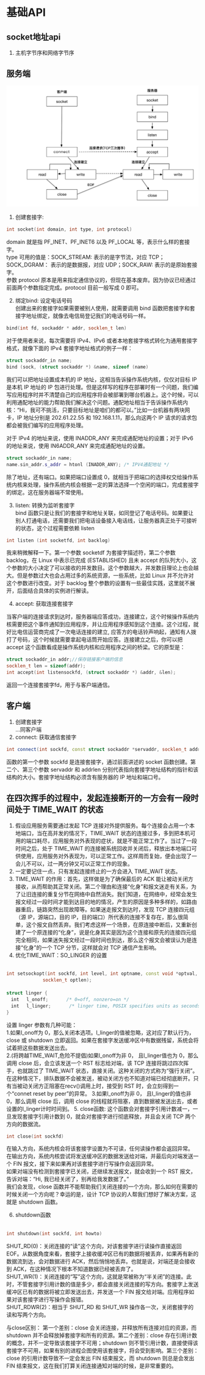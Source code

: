 <!--
 * @Author: zzzzztw
 * @Date: 2023-03-05 16:42:18
 * @LastEditors: Do not edit
 * @LastEditTime: 2023-03-07 20:30:57
 * @FilePath: /cpptest/linux网络编程/基础api.md
-->
# 基础API
## socket地址api
1. 主机字节序和网络字节序

## 服务端
![](./img/socket%E5%B7%A5%E4%BD%9C%E9%80%BB%E8%BE%91.png)
1. 创建套接字:
```cpp
int socket(int domain, int type, int protocol)
```
domain 就是指 PF_INET、PF_INET6 以及 PF_LOCAL 等，表示什么样的套接字。  
type 可用的值是：SOCK_STREAM: 表示的是字节流，对应 TCP；SOCK_DGRAM： 表示的是数据报，对应 UDP；SOCK_RAW: 表示的是原始套接字。  
参数 protocol 原本是用来指定通信协议的，但现在基本废弃。因为协议已经通过前面两个参数指定完成。protocol 目前一般写成 0 即可。

2. 绑定bind: 设定电话号码  
创建出来的套接字如果需要被别人使用，就需要调用 bind 函数把套接字和套接字地址绑定，就像去电信局登记我们的电话号码一样。

```cpp
bind(int fd, sockaddr * addr, socklen_t len)
```
对于使用者来说，每次需要将 IPv4、IPv6 或者本地套接字格式转化为通用套接字格式，就像下面的 IPv4 套接字地址格式的例子一样：

```cpp
struct sockaddr_in name;
bind (sock, (struct sockaddr *) &name, sizeof (name)
```
我们可以把地址设置成本机的 IP 地址，这相当告诉操作系统内核，仅仅对目标 IP 是本机 IP 地址的 IP 包进行处理。但是这样写的程序在部署时有一个问题，我们编写应用程序时并不清楚自己的应用程序将会被部署到哪台机器上。这个时候，可以利用通配地址的能力帮助我们解决这个问题。通配地址相当于告诉操作系统内核：“Hi，我可不挑活，只要目标地址是咱们的都可以。”比如一台机器有两块网卡，IP 地址分别是 202.61.22.55 和 192.168.1.11，那么向这两个 IP 请求的请求包都会被我们编写的应用程序处理。 

对于 IPv4 的地址来说，使用 INADDR_ANY 来完成通配地址的设置；对于 IPv6 的地址来说，使用 IN6ADDR_ANY 来完成通配地址的设置。
```cpp
struct sockaddr_in name;
name.sin_addr.s_addr = htonl (INADDR_ANY); /* IPV4通配地址 */
```

除了地址，还有端口。如果把端口设置成 0，就相当于把端口的选择权交给操作系统内核来处理，操作系统内核会根据一定的算法选择一个空闲的端口，完成套接字的绑定。这在服务器端不常使用。

3. listen: 转换为监听套接字   
bind 函数只是让我们的套接字和地址关联，如同登记了电话号码。如果要让别人打通电话，还需要我们把电话设备接入电话线，让服务器真正处于可接听的状态，这个过程需要依赖 listen   

```cpp
int listen (int socketfd, int backlog)

```
我来稍微解释一下。第一个参数 socketdf 为套接字描述符，第二个参数 backlog，在 Linux 中表示已完成 (ESTABLISHED) 且未 accept 的队列大小，这个参数的大小决定了可以接收的并发数目。这个参数越大，并发数目理论上也会越大。但是参数过大也会占用过多的系统资源，一些系统，比如 Linux 并不允许对这个参数进行改变。对于 backlog 整个参数的设置有一些最佳实践，这里就不展开，后面结合具体的实例进行解读。

4. accept: 获取连接套接字

当客户端的连接请求到达时，服务器端应答成功，连接建立，这个时候操作系统内核需要把这个事件通知到应用程序，并让应用程序感知到这个连接。这个过程，就好比电信运营商完成了一次电话连接的建立, 应答方的电话铃声响起，通知有人拨打了号码，这个时候就需要拿起电话筒开始应答。连接建立之后，你可以把 accept 这个函数看成是操作系统内核和应用程序之间的桥梁。它的原型是：

```cpp
struct sockaddr_in addr;//保存链接客户端的信息
socklen_t len = sizeof(addr);
int accept(int listensockfd, (struct sockaddr *) &addr, &len);
```
返回一个连接套接字fd，用于与客户端通信。

## 客户端
1. 创建套接字  
...同客户端
2. connect: 获取通信套接字

```cpp
int connect(int sockfd, const struct sockaddr *servaddr, socklen_t addrlen)
```
函数的第一个参数 sockfd 是连接套接字，通过前面讲述的 socket 函数创建。第二个、第三个参数 servaddr 和 addrlen 分别代表指向套接字地址结构的指针和该结构的大小。套接字地址结构必须含有服务器的 IP 地址和端口号。

## 在四次挥手的过程中，发起连接断开的一方会有一段时间处于 TIME_WAIT 的状态
1. 假设应用服务需要通过发起 TCP 连接对外提供服务。每个连接会占用一个本地端口，当在高并发的情况下，TIME_WAIT 状态的连接过多，多到把本机可用的端口耗尽，应用服务对外表现的症状，就是不能正常工作了。当过了一段时间之后，处于 TIME_WAIT 的连接被系统回收并关闭后，释放出本地端口可供使用，应用服务对外表现为，可以正常工作。这样周而复始，便会出现了一会儿不可以，过一两分钟又可以正常工作的现象。
2. 一定要记住一点，只有发起连接终止的一方会进入 TIME_WAIT 状态。
3. TIME_WAIT 的作用：首先，这样做是为了确保最后的 ACK 能让被动关闭方接收，从而帮助其正常关闭。第二个理由和连接“化身”和报文迷走有关系，为了让旧连接的重复分节在网络中自然消失。我们知道，在网络中，经常会发生报文经过一段时间才能到达目的地的情况，产生的原因是多种多样的，如路由器重启，链路突然出现故障等。如果迷走报文到达时，发现 TCP 连接四元组（源 IP，源端口，目的 IP，目的端口）所代表的连接不复存在，那么很简单，这个报文自然丢弃。我们考虑这样一个场景，在原连接中断后，又重新创建了一个原连接的“化身”，说是化身其实是因为这个连接和原先的连接四元组完全相同，如果迷失报文经过一段时间也到达，那么这个报文会被误认为是连接“化身”的一个 TCP 分节，这样就会对 TCP 通信产生影响。
4. 优化TIME_WAIT：SO_LINGER 的设置
```cpp

int setsockopt(int sockfd, int level, int optname, const void *optval,
　　　　　　　　socklen_t optlen);

struct linger {
　int　 l_onoff;　　　　/* 0=off, nonzero=on */
　int　 l_linger;　　　　/* linger time, POSIX specifies units as seconds */
}
```
设置 linger 参数有几种可能：  
1.如果l_onoff为 0，那么关闭本选项。l_linger的值被忽略，这对应了默认行为，close 或 shutdown 立即返回。如果在套接字发送缓冲区中有数据残留，系统会将试着把这些数据发送出去。  
2.(将跨越TIME_WAIT,危险不提倡)如果l_onoff为非 0， 且l_linger值也为 0，那么调用 close 后，会立该发送一个 RST 标志给对端，该 TCP 连接将跳过四次挥手，也就跳过了 TIME_WAIT 状态，直接关闭。这种关闭的方式称为“强行关闭”。 在这种情况下，排队数据不会被发送，被动关闭方也不知道对端已经彻底断开。只有当被动关闭方正阻塞在recv()调用上时，接受到 RST 时，会立刻得到一个“connet reset by peer”的异常。
3.如果l_onoff为非 0， 且l_linger的值也非 0，那么调用 close 后，调用 close 的线程就将阻塞，直到数据被发送出去，或者设置的l_linger计时时间到。
5. close函数: 这个函数会对套接字引用计数减一，一旦发现套接字引用计数到 0，就会对套接字进行彻底释放，并且会关闭 TCP 两个方向的数据流。
```cpp
int close(int sockfd)
```
在输入方向，系统内核会将该套接字设置为不可读，任何读操作都会返回异常。  
在输出方向，系统内核尝试将发送缓冲区的数据发送给对端，并最后向对端发送一个 FIN 报文，接下来如果再对该套接字进行写操作会返回异常。  
如果对端没有检测到套接字已关闭，还继续发送报文，就会收到一个 RST 报文，告诉对端：“Hi, 我已经关闭了，别再给我发数据了。”  
我们会发现，close 函数并不能帮助我们关闭连接的一个方向，那么如何在需要的时候关闭一个方向呢？幸运的是，设计 TCP 协议的人帮我们想好了解决方案，这就是 shutdown 函数。

6. shutdown函数
```cpp

int shutdown(int sockfd, int howto)

```
SHUT_RD(0)：关闭连接的“读”这个方向，对该套接字进行读操作直接返回 EOF。从数据角度来看，套接字上接收缓冲区已有的数据将被丢弃，如果再有新的数据流到达，会对数据进行 ACK，然后悄悄地丢弃。也就是说，对端还是会接收到 ACK，在这种情况下根本不知道数据已经被丢弃了。  
SHUT_WR(1)：关闭连接的“写”这个方向，这就是常被称为“半关闭”的连接。此时，不管套接字引用计数的值是多少，都会直接关闭连接的写方向。套接字上发送缓冲区已有的数据将被立即发送出去，并发送一个 FIN 报文给对端。应用程序如果对该套接字进行写操作会报错。  
SHUT_RDWR(2)：相当于 SHUT_RD 和 SHUT_WR 操作各一次，关闭套接字的读和写两个方向。

与close区别： 第一个差别：close 会关闭连接，并释放所有连接对应的资源，而 shutdown 并不会释放掉套接字和所有的资源。第二个差别：close 存在引用计数的概念，并不一定导致该套接字不可用；shutdown 则不管引用计数，直接使得该套接字不可用，如果有别的进程企图使用该套接字，将会受到影响。第三个差别：close 的引用计数导致不一定会发出 FIN 结束报文，而 shutdown 则总是会发出 FIN 结束报文，这在我们打算关闭连接通知对端的时候，是非常重要的。